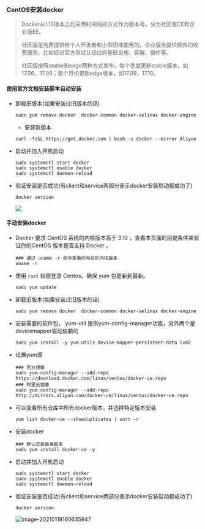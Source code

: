 ### CentOS安装docker

>   Docker从1.13版本之后采用时间线的方式作为版本号，分为社区版CE和企业版EE。
>
>   社区版是免费提供给个人开发者和小型团体使用的，企业版会提供额外的收费服务，比如经过官方测试认证过的基础设施、容器、插件等。
>
>   社区版按照stable和edge两种方式发布，每个季度更新stable版本，如17.06，17.09；每个月份更新edge版本，如17.09，17.10。

#### 使用官方文档安装脚本自动安装

-   卸载旧版本(如果安装过旧版本的话)

    ```SHELLE
    sudo yum remove docker  docker-common docker-selinux docker-engine
    ```

    -   安装新版本

    ```shell
    curl -fsSL https://get.docker.com | bash -s docker --mirror Aliyun
    ```

-   启动并加入开机启动

    ```SHELL
    sudo systemctl start docker
    sudo systemctl enable docker
    sudo systemctl daemon-reload
    ```

-   验证安装是否成功(有client和service两部分表示docker安装启动都成功了)

    ```SHELL
    docker version
    ```

    ![](https://typroa12138.oss-cn-hangzhou.aliyuncs.com/image/2021/01/2021011816063636.png)



#### 手动安装docker

-   Docker 要求 CentOS 系统的内核版本高于 3.10 ，查看本页面的前提条件来验证你的CentOS 版本是否支持 Docker 。

    ```SHELL
    ### 通过 uname -r 命令查看你当前的内核版本
    uname -r
    ```

-   使用 `root` 权限登录 Centos。确保 yum 包更新到最新。

    ```SHELL
    sudo yum update
    ```

-   卸载旧版本(如果安装过旧版本的话)

    ```SHELL
    sudo yum remove docker  docker-common docker-selinux docker-engine
    ```

-   安装需要的软件包， yum-util 提供yum-config-manager功能，另外两个是devicemapper驱动依赖的

    ```SHELL
    sudo yum install -y yum-utils device-mapper-persistent-data lvm2
    ```

-   设置yum源

    ```SHELL
    ### 官方镜像
    sudo yum-config-manager --add-repo https://download.docker.com/linux/centos/docker-ce.repo
    ### 阿里云镜像
    sudo yum-config-manager --add-repo http://mirrors.aliyun.com/docker-ce/linux/centos/docker-ce.repo
    ```

-   可以查看所有仓库中所有docker版本，并选择特定版本安装

    ```SHELL
    yum list docker-ce --showduplicates | sort -r
    ```

-   安装docker

    ```SHELL
    ### 默认安装最高版本
    sudo yum install docker-ce -y
    ```

-   启动并加入开机启动

    ```shell
    sudo systemctl start docker
    sudo systemctl enable docker
    sudo systemctl daemon-reload
    ```

-   验证安装是否成功(有client和service两部分表示docker安装启动都成功了)

    ```shell
    docker version
    ```

    ![image-20210118160635947](https://typroa12138.oss-cn-hangzhou.aliyuncs.com/image/2021/01/2021011816063636.png)